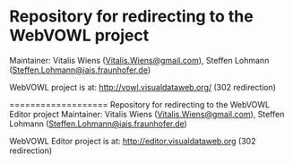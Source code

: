 Repository for redirecting to the WebVOWL project
===================

Maintainer: Vitalis Wiens (Vitalis.Wiens@gmail.com), Steffen Lohmann (Steffen.Lohmann@iais.fraunhofer.de)

WebVOWL project is at: http://vowl.visualdataweb.org/ (302 redirection)


===================
Repository for redirecting to the WebVOWL Editor  project
Maintainer: Vitalis Wiens (Vitalis.Wiens@gmail.com), Steffen Lohmann (Steffen.Lohmann@iais.fraunhofer.de)

WebVOWL Editor  project is at: http://editor.visualdataweb.org (302 redirection)
